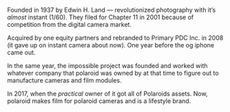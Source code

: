 Founded in 1937 by Edwin H. Land — revolutionized photography with it’s *almost* instant (1/60). They filed for Chapter 11 in 2001 because of competition from the digital camera market.

Acquired by one equity partners and rebranded to Primary PDC Inc. in 2008 (it gave up on instant camera about now). One year before the og iphone came out.

In the same year, the impossible project was founded and worked with whatever company that polaroid was owned by at that time to figure out to manufacture cameras and film modules.

In 2017, when the *practical* owner of it got all of Polaroids assets. Now, polaroid makes film for polaroid cameras and is a lifestyle brand.
